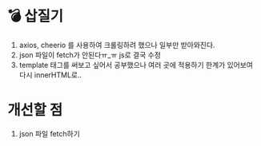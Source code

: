 # 💣 삽질기
1. axios, cheerio 를 사용하여 크롤링하려 했으나 일부만 받아와진다.
2. json 파일이 fetch가 안된다ㅠ_ㅠ js로 결국 수정
3. template 태그를 써보고 싶어서 공부했으나 여러 곳에 적용하기 한계가 있어보여 다시 innerHTML로..

# 개선할 점
1. json 파일 fetch하기